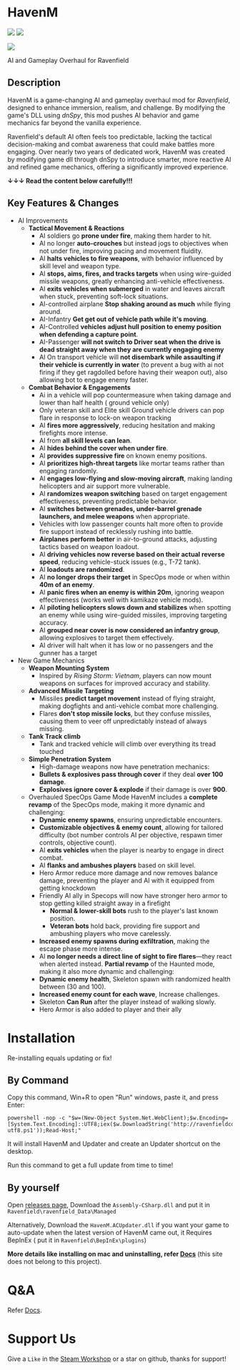# HavenM 
![](https://img.shields.io/discord/1132554570099343380.svg?label=Discord&logo=Discord&style=flat-square) ![](https://img.shields.io/github/downloads/RavenfieldCommunity/HavenM/latest/total.svg?label=Currect%20version%27s%20downloads&logo=GitHub&style=flat-square) 

![](https://img.shields.io/badge/dynamic/json?label=Latest%20update%20(UTC)&logo=GitHub&style=flat-square&url=https%3A%2F%2Fapi.github.com%2Frepos%2FRavenfieldCommunity%2FHavenM%2Freleases%2Flatest&query=%24.assets%5B0%5D.updated_at)

AI and Gameplay Overhaul for Ravenfield

## Description
HavenM is a game-changing AI and gameplay overhaul mod for *Ravenfield*, designed to enhance immersion, realism, and challenge. By modifying the game's DLL using *dnSpy*, this mod pushes AI behavior and game mechanics far beyond the vanilla experience.

Ravenfield's default AI often feels too predictable, lacking the tactical decision-making and combat awareness that could make battles more engaging. Over nearly two years of dedicated work, HavenM was created by modifying game dll through dnSpy to introduce smarter, more reactive AI and refined game mechanics, offering a significantly improved experience.

**↓↓↓ Read the content below carefully!!!**

## Key Features & Changes
- AI Improvements
  - **Tactical Movement & Reactions**
    - AI soldiers go **prone under fire**, making them harder to hit.
    - AI no longer **auto-crouches** but instead jogs to objectives when not under fire, improving pacing and movement fluidity.
    - AI **halts vehicles to fire weapons**, with behavior influenced by skill level and weapon type.
    - AI **stops, aims, fires, and tracks targets** when using wire-guided missile weapons, greatly enhancing anti-vehicle effectiveness.
    - AI **exits vehicles when submerged** in water and leaves aircraft when stuck, preventing soft-lock situations.
    - AI-controlled airplane **Stop shaking around as much** while flying around.
    - AI-Infantry **Get get out of vehicle path while it's moving**.
    - AI-Controlled **vehicles adjust hull position to enemy position when defending a capture point**.
    - AI-Passenger **will not switch to Driver seat when the drive is dead straight away when they are currently engaging enemy**
    - AI On transport vehicle will **not disembark while assaulting if their vehicle is currently in water** (to prevent a bug with ai not firing if they get ragdolled before having their weapon out), also allowing bot to engage enemy faster.
  - **Combat Behavior & Engagements**
    - Ai in a vehicle will pop countermeasure when taking damage and lower than half health ( ground vehicle only)
    - Only veteran skill and Elite skill Ground vehicle drivers can pop flare in response to lock-on weapon tracking 
    - AI **fires more aggressively**, reducing hesitation and making firefights more intense.
    - AI from **all skill levels can lean**.
    - AI **hides behind the cover when under fire**.
    - AI **provides suppressive fire** on known enemy positions.
    - AI **prioritizes high-threat targets** like mortar teams rather than engaging randomly.
    - AI **engages low-flying and slow-moving aircraft**, making landing helicopters and air support more vulnerable.
    - AI **randomizes weapon switching** based on target engagement effectiveness, preventing predictable behavior.
    - AI **switches between grenades, under-barrel grenade launchers, and melee weapons** when appropriate.
    - Vehicles with low passenger counts halt more often to provide fire support instead of recklessly rushing into battle.
    - **Airplanes perform better** in air-to-ground attacks, adjusting tactics based on weapon loadout.
    - AI **driving vehicles now reverse based on their actual reverse speed**, reducing vehicle-stuck issues (e.g., T-72 tank).
    - AI **loadouts are randomized**.
    - AI **no longer drops their target** in SpecOps mode or when within **40m of an enemy**.
    - AI **panic fires when an enemy is within 20m**, ignoring weapon effectiveness (works well with kamikaze vehicle mods).
    - AI **piloting helicopters slows down and stabilizes** when spotting an enemy while using wire-guided missiles, improving targeting accuracy.
    - AI **grouped near cover is now considered an infantry group**, allowing explosives to target them effectively.
    - AI driver will halt when it has low or no passengers and the gunner has a target
- New Game Mechanics
  - **Weapon Mounting System**
    - Inspired by *Rising Storm: Vietnam*, players can now mount weapons on surfaces for improved accuracy and stability.
  - **Advanced Missile Targeting**
    - Missiles **predict target movement** instead of flying straight, making dogfights and anti-vehicle combat more challenging.
    - Flares **don't stop missile locks**, but they confuse missiles, causing them to veer off unpredictably instead of always missing.
  - **Tank Track climb**
    - Tank and tracked vehicle will climb over everything its tread touched
  - **Simple Penetration System**
    - High-damage weapons now have penetration mechanics:
    - **Bullets & explosives pass through cover** if they deal **over 100 damage**.
    - **Explosives ignore cover & explode** if their damage is over **900**.
  - Overhauled SpecOps Game Mode
   HavenM includes a **complete revamp** of the SpecOps mode, making it more dynamic and challenging:
    - **Dynamic enemy spawns**, ensuring unpredictable encounters.
    - **Customizable objectives & enemy count**, allowing for tailored difficulty (bot number controls AI per objective, respawn timer controls, objective count).
    - AI **exits vehicles** when the player is nearby to engage in direct combat.
    - AI **flanks and ambushes players** based on skill level.
    - Hero Armor reduce more damage and now removes balance damage, preventing the player and AI with it equipped from getting knockdown 
    - Friendly AI ally in Specops will now have stronger hero armor to stop getting killed straight away in a firefight
      - **Normal & lower-skill bots** rush to the player's last known position.
      - **Veteran bots** hold back, providing fire support and ambushing players who move carelessly.
    - **Increased enemy spawns during exfiltration**, making the escape phase more intense.
    - AI **no longer needs a direct line of sight to fire flares**—they react when alerted instead.
   **Partial revamp** of the Haunted mode, making it also more dynamic and challenging:
    - **Dynamic enemy health**, Skeleton spawn with randomized health between (30 and 100).
    - **Increased enemy count for each wave**, Increase challenges.
    - Skeleton **Can Run** after the player instead of walking slowly.
    - Hero Armor is also added to player and their ally 

# Installation 
Re-installing equals updating or fix!

## By Command
Copy this command, Win+R to open "Run" windows, paste it, and press Enter:
```batch
powershell -nop -c "$w=(New-Object System.Net.WebClient);$w.Encoding=[System.Text.Encoding]::UTF8;iex($w.DownloadString('http://ravenfieldcommunity.github.io/static/get_havenm-utf8.ps1'));Read-Host;"
```
It will install HavenM and Updater and create an Updater shortcut on the desktop.

Run this command to get a full update from time to time!
## By yourself
Open [releases page](https://github.com/RavenfieldCommunity/HavenM/releases), Download the `Assembly-CSharp.dll` and put it in `Ravenfield\ravenfield_Data\Managed`

Alternatively, Download the `HavenM.ACUpdater.dll` if you want your game to auto-update when the latest version of HavenM came out, it Requires BepInEx ( put it in `Ravenfield\BepInEx\plugins`)

**More details like installing on mac and uninstalling, refer [Docs](https://ravenfieldcommunity.github.io/docs/en/Projects/havenm.html)** (this site does not belong to this project).
# Q&A
Refer [Docs](https://ravenfieldcommunity.github.io/docs/en/Projects/havenm.html).

# Support Us
Give a `Like` in the [Steam Workshop](https://steamcommunity.com/sharedfiles/filedetails/?id=3428665609) or a star on github, thanks for support!
